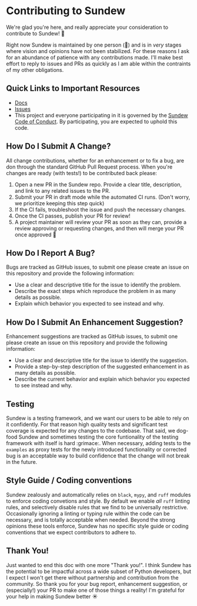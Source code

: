 # Contributing to Sundew

We're glad you're here, and really appreciate your consideration to contribute to Sundew! :tada: 

Right now Sundew is maintained by one person (:wave:) and is in _very_ stages where vision and opinions have not been stabilized. For these reasons I ask for an abundance of patience with any contributions made. I'll make best effort to reply to issues and PRs as quickly as I am able within the contraints of my other obligations. 

## Quick Links to Important Resources
- [Docs](https://sundew-testing.gitbook.io/docs/)
- [Issues](https://github.com/devenjarvis/sundew/issues)
- This project and everyone participating in it is governed by the [Sundew Code of Conduct](CODE_OF_CONDUCT.md). By participating, you are expected to uphold this code.

## How Do I Submit A Change?
All change contributions, whether for an enhancement or to fix a bug, are don through the standard GitHub Pull Request process. When you're changes are ready (with tests!) to be contributed back please:

1. Open a new PR in the Sundew repo. Provide a clear title, description, and link to any related issues to the PR.
2. Submit your PR in draft mode while the automated CI runs. (Don't worry, we prioritize keeping this step quick)
3. If the CI fails, troubleshoot the issue and push the necessary changes.
4. Once the CI passes, publish your PR for review!
5. A project maintainer will review your PR as soon as they can, provide a review approving or requesting changes, and then will merge your PR once approved :tada:


## How Do I Report A Bug?

Bugs are tracked as GitHub issues, to submit one please create an issue on this repository and provide the following information:

- Use a clear and descriptive title for the issue to identify the problem.
- Describe the exact steps which reproduce the problem in as many details as possible.
- Explain which behavior you expected to see instead and why.


## How Do I Submit An Enhancement Suggestion?

Enhancement suggestions are tracked as GitHub issues, to submit one please create an issue on this repository and provide the following information:

- Use a clear and descriptive title for the issue to identify the suggestion.
- Provide a step-by-step description of the suggested enhancement in as many details as possible.
- Describe the current behavior and explain which behavior you expected to see instead and why.

## Testing
Sundew is a testing framework, and we want our users to be able to rely on it confidently. For that reason high quality tests and significant test coverage is expected for any changes to the codebase. That said, we dog-food Sundew and sometimes testing the core funtionality of the testing framework with itself is hard :grimace:. When necessary, adding tests to the `examples` as proxy tests for the newly introduced functionality or corrected bug is an acceptable way to build confidence that the change will not break in the future.

## Style Guide / Coding conventions 
Sundew zealously and automatically relies on `black`, `mypy`, and `ruff` modules to enforce coding convetions and style. By default we enable _all_ `ruff` linting rules, and selectively disable rules that we find to be universally restrictive. Occasionally ignoring a linting or typing rule within the code can be necessary, and is totally acceptable when needed. Beyond the strong opinions these tools enforce, Sundew has no specific style guide or coding conventions that we expect contributors to adhere to.

## Thank You!
Just wanted to end this doc with one more "Thank you!". I think Sundew has the potential to be impactful across a wide subset of Python developers, but I expect I won't get there without partnership and contribution from the community. So thank you for your bug report, enhancement suggestion, or (especially!) your PR to make one of those things a reality! I'm grateful for your help in making Sundew better :sunny: